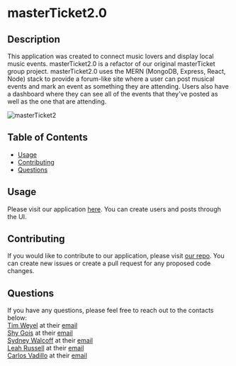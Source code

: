 # masterTicket2.0

  ## Description
  This application was created to connect music lovers and display local music events. masterTicket2.0 is a refactor of our original masterTicket group project. masterTicket2.0 uses the MERN (MongoDB, Express, React, Node) stack to provide a forum-like site where a user can post musical events and mark an event as something they are attending. Users also have a dashboard where they can see all of the events that they've posted as well as the one that are attending.

![masterTicket2](https://user-images.githubusercontent.com/11637772/126530082-db68e52b-9c66-4748-933a-c1eff6652239.png)

  ## Table of Contents

  * [Usage](#usage)
  * [Contributing](#contributing)
  * [Questions](#questions)

  ## Usage
  Please visit our application [here](https://masterticket2.herokuapp.com/). You can create users and posts through the UI.

  ## Contributing
  If you would like to contribute to our application, please visit [our repo](https://github.com/UCB-Bootcamp/masterTicket2.0). You can create new issues or create a pull request for any proposed code changes.

## Questions
If you have any questions, please feel free to reach out to the contacts below:
<br>
[Tim Weyel](https://github.com/TimWeyel) at their [email](mailto:%20tweyel@gmail.com) 
<br>
[Shy Gois](https://github.com/Shygois) at their [email](mailto:shayana.gois@att.net)
<br>
[Sydney Walcoff](https://github.com/sydneywalcoff) at their [email](mailto:sydney.walcoff@gmail.com)
<br>
[Leah Russell](https://github.com/squidbeaks) at their [email](mailto:leahsigridrussell@gmail.com)
<br>
[Carlos Vadillo](https://github.com/cvadillo) at their [email](mailto:cavarod@gmail.com)
